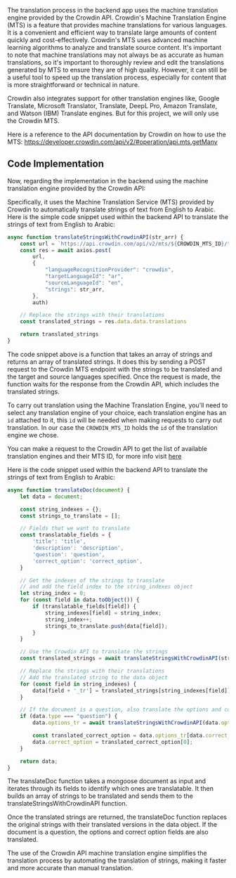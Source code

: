 The translation process in the backend app uses the machine translation engine provided by the Crowdin API.
Crowdin's Machine Translation Engine (MTS) is a feature that provides machine translations for various languages. It is a convenient and efficient way to translate large amounts of content quickly and cost-effectively. Crowdin's MTS uses advanced machine learning algorithms to analyze and translate source content. It's important to note that machine translations may not always be as accurate as human translations, so it's important to thoroughly review and edit the translations generated by MTS to ensure they are of high quality. However, it can still be a useful tool to speed up the translation process, especially for content that is more straightforward or technical in nature.

Crowdin also integrates support for other translation engines like, Google Translate, Microsoft Translator, Translate, DeepL Pro, Amazon Translate, and Watson (IBM) Translate engines. But for this project, we will only use the Crowdin MTS.

Here is a reference to the API documentation by Crowdin on how to use the MTS: https://developer.crowdin.com/api/v2/#operation/api.mts.getMany


## Code Implementation
Now, regarding the implementation in the backend using the machine translation engine provided by the Crowdin API:

Specifically, it uses the Machine Translation Service (MTS) provided by Crowdin to automatically translate strings of text from English to Arabic.
Here is the simple code snippet used within the backend API to translate the strings of text from English to Arabic:

```javascript
async function translateStringsWithCrowdinAPI(str_arr) {
    const url = `https://api.crowdin.com/api/v2/mts/${CROWDIN_MTS_ID}/translations`
    const res = await axios.post(
        url,
        {
            "languageRecognitionProvider": "crowdin",
            "targetLanguageId": "ar",
            "sourceLanguageId": "en",
            "strings": str_arr,
        },
        auth)

    // Replace the strings with their translations
    const translated_strings = res.data.data.translations

    return translated_strings
}
```
The code snippet above is a function that takes an array of strings and returns an array of translated strings. 
It does this by sending a POST request to the Crowdin MTS endpoint with the strings to be translated and the target and source languages specified. Once the request is made, the function waits for the response from the Crowdin API, which includes the translated strings.

To carry out translation using the Machine Translation Engine, you'll need to select any translation engine of your choice, each translation engine has an `id` attached to it, this `id` will be needed when making requests to carry out translation. In our case the `CROWDIN_MTS_ID` holds the `id` of the translation engine we chose.

You can make a request to the Crowdin API to get the list of available translation engines and their MTS ID, for more info visit [here](https://developer.crowdin.com/api/v2/#operation/api.mts.getMany)

Here is the code snippet used within the backend API to translate the strings of text from English to Arabic:
```javascript
async function translateDoc(document) {
    let data = document;

    const string_indexes = {};
    const strings_to_translate = [];

    // Fields that we want to translate
    const translatable_fields = {
        'title': 'title',
        'description': 'description',
        'question': 'question',
        'correct_option': 'correct_option',
    }

    // Get the indexes of the strings to translate
    // and add the field index to the string_indexes object
    let string_index = 0;
    for (const field in data.toObject()) {
        if (translatable_fields[field]) {
            string_indexes[field] = string_index;
            string_index++;
            strings_to_translate.push(data[field]);
        }
    }

    // Use the Crowdin API to translate the strings
    const translated_strings = await translateStringsWithCrowdinAPI(strings_to_translate)

    // Replace the strings with their translations
    // Add the translated string to the data object
    for (const field in string_indexes) {
        data[field + '_tr'] = translated_strings[string_indexes[field]];
    }

    // If the document is a question, also translate the options and correct option
    if (data.type === "question") {
        data.options_tr = await translateStringsWithCrowdinAPI(data.options);

        const translated_correct_option = data.options_tr[data.correct_option];
        data.correct_option = translated_correct_option[0];
    }

    return data;
}
```
The translateDoc function takes a mongoose document as input and iterates through its fields to identify which ones are translatable. It then builds an array of strings to be translated and sends them to the translateStringsWithCrowdinAPI function.

Once the translated strings are returned, the translateDoc function replaces the original strings with their translated versions in the data object. If the document is a question, the options and correct option fields are also translated.

The use of the Crowdin API machine translation engine simplifies the translation process by automating the translation of strings, making it faster and more accurate than manual translation.